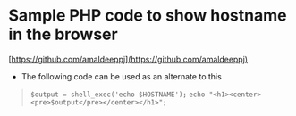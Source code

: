 # Sample PHP code to show hostname in the browser   

[https://github.com/amaldeeppj](https://github.com/amaldeeppj)



* The following code can be used as an alternate to this

> `$output = shell_exec('echo $HOSTNAME');`
  `echo "<h1><center><pre>$output</pre></center></h1>";`